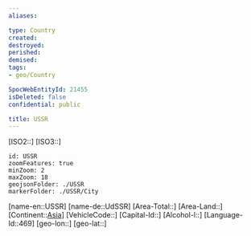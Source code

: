 ```yaml
---
aliases: 

type: Country
created:
destroyed:
perished:
demised:
tags:
- geo/Country

SpocWebEntityId: 21455
isDeleted: false
confidential: public

title: USSR
---
```

[ISO2::]
[ISO3::]
```leaflet
id: USSR
zoomFeatures: true 
minZoom: 2 
maxZoom: 18
geojsonFolder: ./USSR
markerFolder: ./USSR/City
```

[name-en::USSR]
[name-de::UdSSR]
[Area-Total::]
[Area-Land::]
[Continent::[Asia](geo/Continent/Asia.md)]
[VehicleCode::]
[Capital-Id::]
[Alcohol-l::]
[Language-Id::469]
[geo-lon::]
[geo-lat::]



